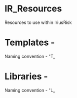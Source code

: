 # IR_Resources
Resources to use within IriusRisk


# Templates - 
Naming convention - "T_<templatename>

# Libraries - 
Naming convention - "L_<libraryname>
